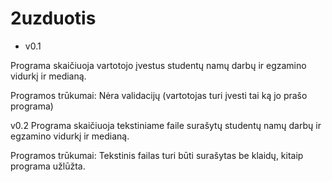 # 2uzduotis

* v0.1

Programa skaičiuoja vartotojo įvestus studentų namų darbų ir egzamino vidurkį ir medianą.

Programos trūkumai:
Nėra validacijų (vartotojas turi įvesti tai ką jo prašo programa)



v0.2
Programa skaičiuoja tekstiniame faile surašytų studentų namų darbų ir egzamino vidurkį ir medianą.

Programos trūkumai:
Tekstinis failas turi būti surašytas be klaidų, kitaip programa užlūžta.
